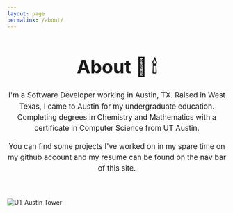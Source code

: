 ```yaml
---
layout: page
permalink: /about/
---
```

<div class="about-page-blocks">
<header>
<h1 style="font-size: 3.0em;">About 🐝 🕯</h1>
<p style="font-size: 1.05rem; line-height: 1.5">I'm a Software Developer working in Austin, TX. Raised in West Texas, I came to Austin for my undergraduate education. Completing degrees in Chemistry and Mathematics with a certificate in Computer Science from UT Austin.</p>

<p style="font-size: 1.05rem; line-height: 1.5">You can find some projects I've worked on in my spare time on my github account and my resume can be found on the nav bar of this site.</p>
</header>
<img class="hey-you" src="../assets/ut_welch_hall.jpg" alt="UT Austin Tower">
</div>


